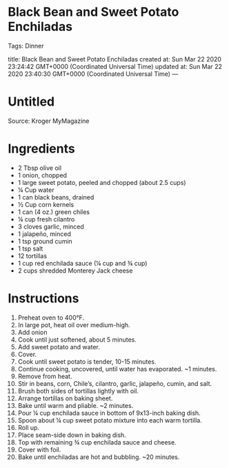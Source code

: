 # Black Bean and Sweet Potato Enchiladas

Tags: Dinner

title: Black Bean and Sweet Potato Enchiladas created at: Sun Mar 22 2020 23:24:42 GMT+0000 (Coordinated Universal Time) updated at: Sun Mar 22 2020 23:40:30 GMT+0000 (Coordinated Universal Time) —

# Untitled

Source: Kroger MyMagazine

# Ingredients

- 2 Tbsp olive oil
- 1 onion, chopped
- 1 large sweet potato, peeled and chopped (about 2.5 cups)
- ¼ Cup water
- 1 can black beans, drained
- ½ Cup corn kernels
- 1 can (4 oz.) green chiles
- ¼ cup fresh cilantro
- 3 cloves garlic, minced
- 1 jalapeño, minced
- 1 tsp ground cumin
- 1 tsp salt
- 12 tortillas
- 1 cup red enchilada sauce (¼ cup and ¾ cup)
- 2 cups shredded Monterey Jack cheese

# Instructions

1. Preheat oven to 400°F.
2. In large pot, heat oil over medium-high.
3. Add onion
4. Cook until just softened, about 5 minutes.
5. Add sweet potato and water.
6. Cover.
7. Cook until sweet potato is tender, 10-15 minutes.
8. Continue cooking, uncovered, until water has evaporated. ~1 minutes.
9. Remove from heat.
10. Stir in beans, corn, Chile’s, cilantro, garlic, jalapeño, cumin, and salt.
11. Brush both sides of tortillas lightly with oil.
12. Arrange tortillas on baking sheet.
13. Bake until warm and pliable. ~2 minutes.
14. Pour ¼ cup enchilada sauce in bottom of 9x13-inch baking dish.
15. Spoon about ¼ cup sweet potato mixture into each warm tortilla.
16. Roll up.
17. Place seam-side down in baking dish.
18. Top with remaining ¾ cup enchilada sauce and cheese.
19. Cover with foil.
20. Bake until enchiladas are hot and bubbling. ~20 minutes.